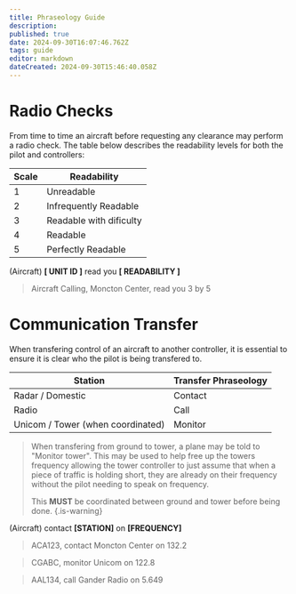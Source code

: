 ```yaml
---
title: Phraseology Guide
description: 
published: true
date: 2024-09-30T16:07:46.762Z
tags: guide
editor: markdown
dateCreated: 2024-09-30T15:46:40.058Z
---
```


# Radio Checks
From time to time an aircraft before requesting any clearance may perform a radio check. The table below describes the readability levels for both the pilot and controllers:

| Scale | Readability |
| ----- | ----------- |
| 1 | Unreadable |
| 2 | Infrequently Readable |
| 3 | Readable with dificulty |
| 4 | Readable |
| 5 | Perfectly Readable |

(Aircraft) **[ UNIT ID ]** read you **[ READABILITY ]**

> Aircraft Calling, Moncton Center, read you 3 by 5

# Communication Transfer
When transfering control of an aircraft to another controller, it is essential to ensure it is clear who the pilot is being transfered to.

| Station | Transfer Phraseology |
| --- | --- |
| Radar / Domestic | Contact |
| Radio | Call |
| Unicom / Tower (when coordinated) | Monitor |

> When transfering from ground to tower, a plane may be told to "Monitor tower". This may be used to help free up the towers frequency allowing the tower controller to just assume that when a piece of traffic is holding short, they are already on their frequency without the pilot needing to speak on frequency.
>
> This **MUST** be coordinated between ground and tower before being done.
{.is-warning}

(Aircraft) contact **[STATION]** on **[FREQUENCY]**

> ACA123, contact Moncton Center on 132.2 

> CGABC, monitor Unicom on 122.8

> AAL134, call Gander Radio on 5.649
